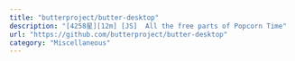 ```yaml
---
title: "butterproject/butter-desktop"
description: "[4258星][12m] [JS]  All the free parts of Popcorn Time"
url: "https://github.com/butterproject/butter-desktop"
category: "Miscellaneous"
---
```

